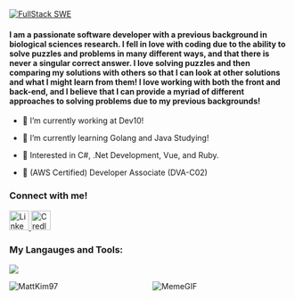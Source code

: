 
<a href="https://git.io/typing-svg" align="center">
    <img src="https://readme-typing-svg.herokuapp.com?font=Montserrat&weight=500&size=25&duration=4500&pause=500&color=66a400&width=435&lines=Hello%2C+I'm+Matthew+Kim;Full-stack+Software+Engineer" alt="FullStack SWE"/>
</a>

<h4 align="left">I am a passionate software developer with a previous background in biological sciences research. I fell in love with coding due to the ability to solve puzzles and problems in many different ways, and that there is never a singular correct answer. I love solving puzzles and then comparing my solutions with others so that I can look at other solutions and what I might learn from them! I love working with both the front and back-end, and I believe that I can provide a myriad of different approaches to solving problems due to my previous backgrounds! </h4> 

- 🏢 I’m currently working at Dev10! 
 
- 🏫 I’m currently learning Golang and Java Studying!

- 🤔 Interested in C#, .Net Development, Vue, and Ruby.

- 📃 (AWS Certified) Developer Associate (DVA-C02)

### Connect with me!
<div>
    <a href="https://www.linkedin.com/in/matthew-kim97/">
        <img src="https://github.com/user-attachments/assets/880aaea6-79b9-4058-b9b4-342391ca04ea" alt="LinkedIn" width="35" height="35"/>
    </a>
    <a href="https://www.credly.com/users/matthew-kim.efb3d734">
        <img src="https://github.com/user-attachments/assets/6cc0dbde-bca6-43e8-a460-aa67fb449c80" alt="Credly" width="35" height="35"/>
    </a>
</div>





<p align="center">
  <h3>My Langauges and Tools: </h3>
  <a href="https://skillicons.dev">
    <img src="https://skillicons.dev/icons?i=git,docker,aws,bootstrap,react,html,css,java,js,redux,express,flask,postgres,nodejs,spring,mysql&perline=8" />
  </a>
</p>


<p><img align="left" src="https://github-readme-stats.vercel.app/api/top-langs?username=MattKim97&show_icons=true&locale=en&layout=compact" alt="MattKim97" /></p>

<p align="center">
  <img src="https://github.com/user-attachments/assets/31842369-979e-478b-a936-baf49de83063" alt="MemeGIF"/>
</p>
